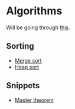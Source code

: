 # Algorithms
Will be going through [this](https://edisciplinas.usp.br/pluginfile.php/1995283/mod_resource/content/1/Skiena.-.TheAlgorithmDesignManual.pdf).

## Sorting
- [Merge sort](https://gist.github.com/9d34c4095ef3ef62db19f3599ebcfb17)
- [Heap sort](https://gist.github.com/7b0706982721077d1e59b772ef88d4d5)

## Snippets
- [Master theorem](https://gist.github.com/adf0743e1899d8cf1207e216ab1915b7)